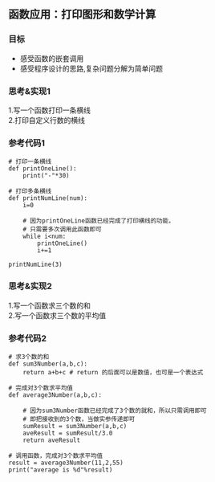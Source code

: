 ## 函数应用：打印图形和数学计算
### 目标
+ 感受函数的嵌套调用
+ 感受程序设计的思路,复杂问题分解为简单问题

### 思考&实现1
1.写一个函数打印一条横线  
2.打印自定义行数的横线

### 参考代码1

    # 打印一条横线
    def printOneLine():
        print("-"*30)

    # 打印多条横线
    def printNumLine(num):
        i=0

        # 因为printOneLine函数已经完成了打印横线的功能，
        # 只需要多次调用此函数即可
        while i<num:
            printOneLine()
            i+=1

    printNumLine(3)
### 思考&实现2
1.写一个函数求三个数的和  
2.写一个函数求三个数的平均值

### 参考代码2

    # 求3个数的和
    def sum3Number(a,b,c):
        return a+b+c # return 的后面可以是数值，也可是一个表达式

    # 完成对3个数求平均值
    def average3Number(a,b,c):

        # 因为sum3Number函数已经完成了3个数的就和，所以只需调用即可
        # 即把接收到的3个数，当做实参传递即可
        sumResult = sum3Number(a,b,c)
        aveResult = sumResult/3.0
        return aveResult

    # 调用函数，完成对3个数求平均值
    result = average3Number(11,2,55)
    print("average is %d"%result)
